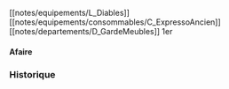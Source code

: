 [[notes/equipements/L_Diables]] [[notes/equipements/consommables/C_ExpressoAncien]] [[notes/departements/D_GardeMeubles]] 1er

#### Afaire 

### Historique